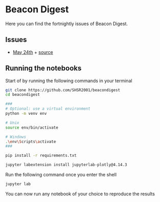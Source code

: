 # Beacon Digest

Here you can find the fortnightly issues of Beacon Digest.

## Issues

- [May 24th](https://shsr2001.github.io/beacondigest/notebooks/2021/05/24/digest.html) + [source](notebooks/2021/05/24/digest.ipynb)

## Running the notebooks

Start of by running the following commands in your terminal

```bash
git clone https://github.com/SHSR2001/beacondigest
cd beacondigest

###
# Optional: use a virtual environment
python -m venv env

# Unix
source env/bin/activate

# Windows
.\env\Scripts\activate
###

pip install -r requirements.txt

jupyter labextension install jupyterlab-plotly@4.14.3
```

Run the following command once you enter the shell

```bash
jupyter lab
```
You can now run any notebook of your choice to reproduce the results
